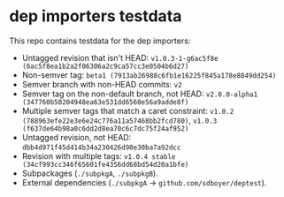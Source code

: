 # dep importers testdata
This repo contains testdata for the dep importers:

* Untagged revision that isn't HEAD: `v1.0.3-1-g6ac5f8e (6ac5f8ea1b2a2f06306a2c9ca57cc3e0504b6d27)`
* Non-semver tag: `beta1 (7913ab26988c6fb1e16225f845a178e8849dd254)`
* Semver branch with non-HEAD commits: `v2`
* Semver tag on the non-default branch, not HEAD: `v2.0.0-alpha1 (347760b50204948ea63e531dd6560e56a9adde8f)`
* Multiple semver tags that match a caret constraint: `v1.0.2 (788963efe22e3e6e24c776a11a57468bb2fcd780)`, `v1.0.3 (f637de64b98a0c6dd2d8ea70c6c7dc75f24af952)`
* Untagged revision, not HEAD: `dbb4d971f45d414b34a230426d90e30ba7a92dcc`
* Revision with multiple tags: `v1.0.4 stable (34cf993cc346f65601fe4356dd68bd54d20a1bfe)`
* Subpackages (`./subpkgA`, `./subpkgB`).
* External dependencies (`./subpkgA` -> `github.com/sdboyer/deptest`).
